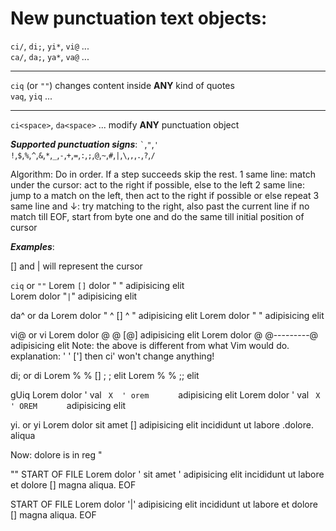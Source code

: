 New punctuation text objects:
=============================

   `ci/`, `di;`, `yi*`, `vi@` ...  
   `ca/`, `da;`, `ya*`, `va@` ...

   ---

   `ciq` (or `""`) changes content inside **ANY** kind of quotes  
   `vaq`, `yiq` ...

   ---

   `ci<space>`, `da<space>` ... modify **ANY** punctuation object

**_Supported punctuation signs_**:
`` ` ``,`"`,`'`  
`!`,`$`,`%`,`^`,`&`,`*`,`_`,`-`,`+`,`=`,`:`,`;`,`@`,`~`,`#`,`|`,`\`,`,`,`.`,`?`,`/`

Algorithm:
Do in order. If a step succeeds skip the rest.
1 same line:       match under the cursor: act to the right if possible, else to the left
2 same line:       jump to a match on the left, then act to the right if possible or else repeat
3 same line and ↓: try matching to the right, also past the current line
                   if no match till EOF, start from byte one and do the same till initial position of cursor

**_Examples_**:

[] and | will represent the cursor

`ciq` or `""`
Lorem `[]` dolor "          " adipisicing elit  
Lorem    dolor "`|`" adipisicing elit

da^ or da<space>
Lorem    dolor "    ^ []  ^     " adipisicing elit
Lorem    dolor "         " adipisicing elit

vi@ or vi<space>
Lorem    dolor @        @        [@]  adipisicing elit
Lorem    dolor @        @---------@   adipisicing elit
Note: the above is different from what Vim would do.
      explanation: '    '    ['] then ci' won't change anything!

di; or di<space>
Lorem  %     %  []  ;            ; elit
Lorem  %     %      ;; elit

gUiq
Lorem    dolor  '    val `  X  ' orem       ` adipisicing elit
Lorem    dolor  '    val `  X  ' OREM       ` adipisicing elit

yi. or yi<space>
Lorem    dolor  sit amet  []   adipisicing elit
incididunt ut labore .dolore. aliqua

Now: dolore is in reg "

""
START OF FILE
Lorem    dolor  ' sit amet     '  adipisicing elit
incididunt ut labore et dolore [] magna aliqua.
EOF

START OF FILE
Lorem    dolor  '|'  adipisicing elit
incididunt ut labore et dolore [] magna aliqua.
EOF
